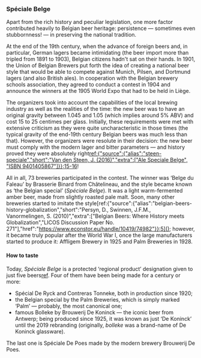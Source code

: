 ### Spéciale Belge

Apart from the rich history and peculiar legislation, one more factor contributed heavily to Belgian beer heritage: persistence — sometimes even stubbornness! — in preserving the national tradition.

At the end of the 19th century, when the advance of foreign beers and, in particular, German lagers became intimidating (the beer import more than tripled from 1891 to 1903), Belgian citizens hadn't sat on their hands. In 1901, the Union of Belgian Brewers put forth the idea of creating a national beer style that would be able to compete against Munich, Pilsen, and Dortmund lagers (and also British ales). In cooperation with the Belgian brewery schools association, they agreed to conduct a contest in 1904 and announce the winners at the 1905 World Expo that had to be held in Liège.

The organizers took into account the capabilities of the local brewing industry as well as the realities of the time: the new beer was to have an original gravity between 1.045 and 1.05 (which implies around 5% ABV) and cost 15 to 25 centimes per glass. Initially, these requirements were met with extensive criticism as they were quite uncharacteristic in those times (the typical gravity of the end-19th century Belgian beers was much less than that). However, the organizers were resolute in their decision: the new beer must comply with the modern lager and bitter parameters — and history proved they were absolutely right[ref:{"source":{"alias":"steen-speciale","short":"Van den Steen, J. (2016)","extra":["Ale Speciale Belge", "ISBN 9401405867"]}}:15-16]()!

All in all, 73 breweries participated in the contest. The winner was ‘Belge du Faleau’ by Brasserie Binard from Châtelineau, and the style became known as ‘the Belgian special’ (*Spéciale Belge*). It was a light warm-fermented amber beer, made from slightly roasted pale malt. Soon, many other breweries started to imitate the style[ref:{"source":{"alias":"belgian-beers-history-globalization","short":"Persyn, D., Swinnen, J.F.M., Vanormelingen, S. (2010)","extra":["Belgian Beers: Where History meets Globalization","LICOS Discussion Paper No. 271"],"href":"https://www.econstor.eu/handle/10419/74982"}}:5](); however, it became truly popular after the World War I, once the large manufacturers started to produce it: Affligem Brewery in 1925 and Palm Breweries in 1928.

#### How to taste

Today, *Spéciale Belge* is a protected ‘regional product’ designation given to just five beers[ref](https://www.streekproduct.be/weetjes/amberkleurige-speciale-belge-ale-bieren-behoren-tot-onze-rijke-biertraditie). Four of them have been being made for a century or more:

  * Spécial De Ryck and Contreras Tonneke, both in production since 1920;
  * the Belgian special by the Palm Breweries, which is simply marked ‘Palm’ — probably, the most canonical one;
  * famous Bolleke by Brouwerij De Koninck — the iconic beer from Antwerp; being produced since 1925, it was known as just ‘De Koninck’ until the 2019 rebranding (originally, *bolleke* was a brand-name of De Koninck glassware).

The last one is Spéciale De Poes made by the modern brewery Brouwerij De Poes.